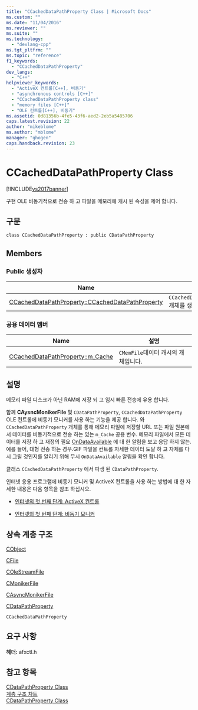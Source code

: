 ```yaml
---
title: "CCachedDataPathProperty Class | Microsoft Docs"
ms.custom: ""
ms.date: "11/04/2016"
ms.reviewer: ""
ms.suite: ""
ms.technology: 
  - "devlang-cpp"
ms.tgt_pltfrm: ""
ms.topic: "reference"
f1_keywords: 
  - "CCachedDataPathProperty"
dev_langs: 
  - "C++"
helpviewer_keywords: 
  - "ActiveX 컨트롤[C++], 비동기"
  - "asynchronous controls [C++]"
  - "CCachedDataPathProperty class"
  - "memory files [C++]"
  - "OLE 컨트롤[C++], 비동기"
ms.assetid: 0d81356b-4fe5-43f6-aed2-2eb5a5485706
caps.latest.revision: 22
author: "mikeblome"
ms.author: "mblome"
manager: "ghogen"
caps.handback.revision: 23
---
```

# CCachedDataPathProperty Class
[!INCLUDE[vs2017banner](../../assembler/inline/includes/vs2017banner.md)]

구현 OLE 비동기적으로 전송 하 고 파일을 메모리에 캐시 된 속성을 제어 합니다.  
  
## 구문  
  
```  
class CCachedDataPathProperty : public CDataPathProperty  
```  
  
## Members  
  
### Public 생성자  
  
|Name|설명|  
|----------|--------|  
|[CCachedDataPathProperty::CCachedDataPathProperty](../Topic/CCachedDataPathProperty::CCachedDataPathProperty.md)|`CCachedDataPathProperty` 개체를 생성합니다.|  
  
### 공용 데이터 멤버  
  
|Name|설명|  
|----------|--------|  
|[CCachedDataPathProperty::m\_Cache](../Topic/CCachedDataPathProperty::m_Cache.md)|`CMemFile`데이터 캐시의 개체입니다.|  
  
## 설명  
 메모리 파일 디스크가 아닌 RAM에 저장 되 고 임시 빠른 전송에 유용 합니다.  
  
 함께  **CAysncMonikerFile** 및 `CDataPathProperty`, `CCachedDataPathProperty` OLE 컨트롤에 비동기 모니커를 사용 하는 기능을 제공 합니다.  와 `CCachedDataPathProperty` 개체를 통해 메모리 파일에 저장할 URL 또는 파일 원본에서 데이터를 비동기적으로 전송 하는 있는 `m_Cache` 공용 변수.  메모리 파일에서 모든 데이터를 저장 하 고 재정의 필요  [OnDataAvailable](../Topic/CAsyncMonikerFile::OnDataAvailable.md) 에 대 한 알림을 보고 응답 하지 않는.  예를 들어, 대형 전송 하는 경우.GIF 파일을 컨트롤 자세한 데이터 도달 하 고 자체를 다시 그릴 것인지를 알리기 위해 무시 `OnDataAvailable` 알림을 확인 합니다.  
  
 클래스 `CCachedDataPathProperty` 에서 파생 된 `CDataPathProperty`.  
  
 인터넷 응용 프로그램에 비동기 모니커 및 ActiveX 컨트롤을 사용 하는 방법에 대 한 자세한 내용은 다음 항목을 참조 하십시오.  
  
-   [인터넷의 첫 번째 단계: ActiveX 컨트롤](../../mfc/activex-controls-on-the-internet.md)  
  
-   [인터넷의 첫 번째 단계: 비동기 모니커](../../mfc/asynchronous-monikers-on-the-internet.md)  
  
## 상속 계층 구조  
 [CObject](../../mfc/reference/cobject-class.md)  
  
 [CFile](../../mfc/reference/cfile-class.md)  
  
 [COleStreamFile](../../mfc/reference/colestreamfile-class.md)  
  
 [CMonikerFile](../../mfc/reference/cmonikerfile-class.md)  
  
 [CAsyncMonikerFile](../../mfc/reference/casyncmonikerfile-class.md)  
  
 [CDataPathProperty](../../mfc/reference/cdatapathproperty-class.md)  
  
 `CCachedDataPathProperty`  
  
## 요구 사항  
 **헤더:**  afxctl.h  
  
## 참고 항목  
 [CDataPathProperty Class](../../mfc/reference/cdatapathproperty-class.md)   
 [계층 구조 차트](../../mfc/hierarchy-chart.md)   
 [CDataPathProperty Class](../../mfc/reference/cdatapathproperty-class.md)